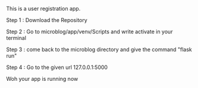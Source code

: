 This is a user registration app.

Step 1 : Download the Repository

Step 2 : Go to microblog/app/venv/Scripts and write activate in your terminal

Step 3 :  come back to the microblog directory and give the command "flask run"

Step 4 : Go to the given url 127.0.0.1:5000

Woh your app is running now
